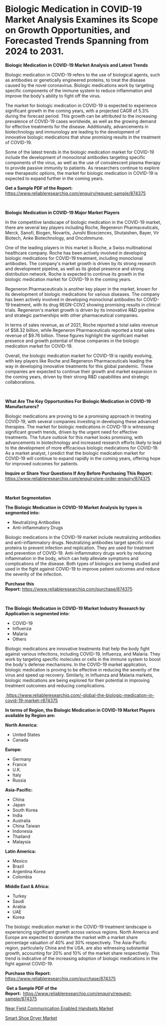 <p><h1>Biologic Medication in COVID-19 Market Analysis Examines its Scope on Growth Opportunities, and Forecasted Trends Spanning from 2024 to 2031.</h1></p><p><strong>Biologic Medication in COVID-19 Market Analysis and Latest Trends</strong></p>
<p><p>Biologic medication in COVID-19 refers to the use of biological agents, such as antibodies or genetically engineered proteins, to treat the disease caused by the novel coronavirus. Biologic medications work by targeting specific components of the immune system to reduce inflammation and improve the body's ability to fight off the virus.</p><p>The market for biologic medication in COVID-19 is expected to experience significant growth in the coming years, with a projected CAGR of 5.3% during the forecast period. This growth can be attributed to the increasing prevalence of COVID-19 cases worldwide, as well as the growing demand for effective treatments for the disease. Additionally, advancements in biotechnology and immunology are leading to the development of innovative biologic medications that show promising results in the treatment of COVID-19.</p><p>Some of the latest trends in the biologic medication market for COVID-19 include the development of monoclonal antibodies targeting specific components of the virus, as well as the use of convalescent plasma therapy to provide passive immunity to patients. As researchers continue to explore new therapeutic options, the market for biologic medication in COVID-19 is expected to expand further in the coming years.</p></p>
<p><strong>Get a Sample PDF of the Report:&nbsp;</strong> <a href="https://www.reliableresearchiq.com/enquiry/request-sample/874375">https://www.reliableresearchiq.com/enquiry/request-sample/874375</a></p>
<p>&nbsp;</p>
<p><strong>Biologic Medication in COVID-19 Major Market Players</strong></p>
<p><p>In the competitive landscape of biologic medication in the COVID-19 market, there are several key players including Roche, Regeneron Pharmaceuticals, Merck, Sanofi, Biogen, Novartis, Junshi Biosciences, Shutaishen, Bayer, Vir Biotech, Anke Biotechnology, and OncoImmune.</p><p>One of the leading players in this market is Roche, a Swiss multinational healthcare company. Roche has been actively involved in developing biologic medications for COVID-19 treatment, including monoclonal antibodies. The company's market growth is driven by its strong research and development pipeline, as well as its global presence and strong distribution network. Roche is expected to continue its growth in the biologic medication market for COVID-19 in the coming years.</p><p>Regeneron Pharmaceuticals is another key player in the market, known for its development of biologic medications for various diseases. The company has been actively involved in developing monoclonal antibodies for COVID-19 treatment, with its drug REGN-COV2 showing promising results in clinical trials. Regeneron's market growth is driven by its innovative R&D pipeline and strategic partnerships with other pharmaceutical companies.</p><p>In terms of sales revenue, as of 2021, Roche reported a total sales revenue of $58.32 billion, while Regeneron Pharmaceuticals reported a total sales revenue of $9.76 billion. These figures highlight the significant market presence and growth potential of these companies in the biologic medication market for COVID-19.</p><p>Overall, the biologic medication market for COVID-19 is rapidly evolving, with key players like Roche and Regeneron Pharmaceuticals leading the way in developing innovative treatments for this global pandemic. These companies are expected to continue their growth and market expansion in the coming years, driven by their strong R&D capabilities and strategic collaborations.</p></p>
<p>&nbsp;</p>
<p><strong>What Are The Key Opportunities For Biologic Medication in COVID-19 Manufacturers?</strong></p>
<p><p>Biologic medications are proving to be a promising approach in treating COVID-19, with several companies investing in developing these advanced therapies. The market for biologic medications in COVID-19 is witnessing significant growth trends, driven by the urgent need for effective treatments. The future outlook for this market looks promising, with advancements in biotechnology and increased research efforts likely to lead to the development of more efficacious biologic medications for COVID-19. As a market analyst, I predict that the biologic medication market for COVID-19 will continue to expand rapidly in the coming years, offering hope for improved outcomes for patients.</p></p>
<p><strong>Inquire or Share Your Questions If Any Before Purchasing This Report:</strong> <a href="https://www.reliableresearchiq.com/enquiry/pre-order-enquiry/874375">https://www.reliableresearchiq.com/enquiry/pre-order-enquiry/874375</a></p>
<p>&nbsp;</p>
<p><strong>Market Segmentation</strong></p>
<p><strong>The Biologic Medication in COVID-19 Market Analysis by types is segmented into:</strong></p>
<p><ul><li>Neutralizing Antibodies</li><li>Anti-inflammatory Drugs</li></ul></p>
<p><p>Biologic medications in the COVID-19 market include neutralizing antibodies and anti-inflammatory drugs. Neutralizing antibodies target specific viral proteins to prevent infection and replication. They are used for treatment and prevention of COVID-19. Anti-inflammatory drugs work by reducing inflammation in the body, which can help alleviate symptoms and complications of the disease. Both types of biologics are being studied and used in the fight against COVID-19 to improve patient outcomes and reduce the severity of the infection.</p></p>
<p><strong>Purchase this Report:&nbsp;</strong><a href="https://www.reliableresearchiq.com/purchase/874375">https://www.reliableresearchiq.com/purchase/874375</a></p>
<p>&nbsp;</p>
<p><strong>The Biologic Medication in COVID-19 Market Industry Research by Application is segmented into:</strong></p>
<p><ul><li>COVID-19</li><li>Influenza</li><li>Malaria</li><li>Others</li></ul></p>
<p><p>Biologic medications are innovative treatments that help the body fight against various infections, including COVID-19, Influenza, and Malaria. They work by targeting specific molecules or cells in the immune system to boost the body's defense mechanisms. In the COVID-19 market application, biologic medication is proving to be effective in reducing the severity of the virus and speed up recovery. Similarly, in Influenza and Malaria markets, biologic medications are being explored for their potential in improving treatment outcomes and reducing complications.</p></p>
<p><a href="https://www.reliableresearchiq.com/-global-the-biologic-medication-in-covid-19-market-r874375">&nbsp;https://www.reliableresearchiq.com/-global-the-biologic-medication-in-covid-19-market-r874375</a></p>
<p><strong>In terms of Region, the Biologic Medication in COVID-19 Market Players available by Region are:</strong></p>
<p>
    <p> <strong> North America: </strong>
        <ul>
            <li>United States</li>
            <li>Canada</li>
        </ul>
        </p> 
    <p> <strong> Europe: </strong>
        <ul>
            <li>Germany</li>
            <li>France</li>
            <li>U.K.</li>
            <li>Italy</li>
            <li>Russia</li>
        </ul>
        </p> 
    <p> <strong> Asia-Pacific: </strong>
        <ul>
            <li>China</li>
            <li>Japan</li>
            <li>South Korea</li>
            <li>India</li>
            <li>Australia</li>
            <li>China Taiwan</li>
            <li>Indonesia</li>
            <li>Thailand</li>
            <li>Malaysia</li>
        </ul>
        </p> 
    <p> <strong> Latin America: </strong>
        <ul>
            <li>Mexico</li>
            <li>Brazil</li>
            <li>Argentina Korea</li>
            <li>Colombia</li>
        </ul>
        </p> 
    <p> <strong> Middle East & Africa: </strong>
        <ul>
            <li>Turkey</li>
            <li>Saudi</li>
            <li>Arabia</li>
            <li>UAE</li>
            <li>Korea</li>
        </ul>
    </p>
    </p>
<p><p>The biologic medication market in the COVID-19 treatment landscape is experiencing significant growth across various regions. North America and Europe are expected to dominate the market with a market share percentage valuation of 40% and 30% respectively. The Asia-Pacific region, particularly China and the USA, are also witnessing substantial growth, accounting for 20% and 10% of the market share respectively. This trend is indicative of the increasing adoption of biologic medications in the fight against COVID-19.</p></p>
<p><strong>Purchase this Report: </strong><a href="https://www.reliableresearchiq.com/purchase/874375">https://www.reliableresearchiq.com/purchase/874375</a></p>
<p>&nbsp;<strong>Get a Sample PDF of the Report:&nbsp;&nbsp;</strong><a href="https://www.reliableresearchiq.com/enquiry/request-sample/874375">https://www.reliableresearchiq.com/enquiry/request-sample/874375</a></p>
<p><strong></strong></p>
<p><p><a href="https://issuu.com/reportprime-2/docs/near-field-communication-enabled-handsets-market-s">Near Field Communication Enabled Handsets Market</a></p><p><a href="https://github.com/RoberthSchneidedXf/Market-Research-Report-List-1/blob/main/smart-shoe-dryer-market.md">Smart Shoe Dryer Market</a></p></p>